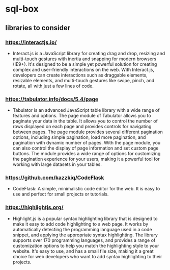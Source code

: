 # sql-box
## libraries to consider
### https://interactjs.io/
- Interact.js is a JavaScript library for creating drag and drop, resizing and multi-touch gestures with inertia and snapping for modern browsers (IE9+). It's designed to be a simple yet powerful solution for creating complex and user-friendly interactions on the web. With Interact.js, developers can create interactions such as draggable elements, resizable elements, and multi-touch gestures like swipe, pinch, and rotate, all with just a few lines of code.

### https://tabulator.info/docs/5.4/page
- Tabulator is an advanced JavaScript table library with a wide range of features and options. The page module of Tabulator allows you to paginate your data in the table. It allows you to control the number of rows displayed on each page and provides controls for navigating between pages. The page module provides several different pagination options, including simple pagination, load more pagination, and pagination with dynamic number of pages. With the page module, you can also control the display of page information and set custom page buttons. The module provides a wide range of options for customizing the pagination experience for your users, making it a powerful tool for working with large datasets in your tables.
 
### https://github.com/kazzkiq/CodeFlask
- CodeFlask: A simple, minimalistic code editor for the web. It is easy to use and perfect for small projects or tutorials.

### https://highlightjs.org/
- Highlight.js is a popular syntax highlighting library that is designed to make it easy to add code highlighting to a web page. It works by automatically detecting the programming language used in a code snippet, and applying the appropriate syntax highlighting. The library supports over 170 programming languages, and provides a range of customization options to help you match the highlighting style to your website. It's easy to use, and has a small file size, making it a great choice for web developers who want to add syntax highlighting to their projects.

